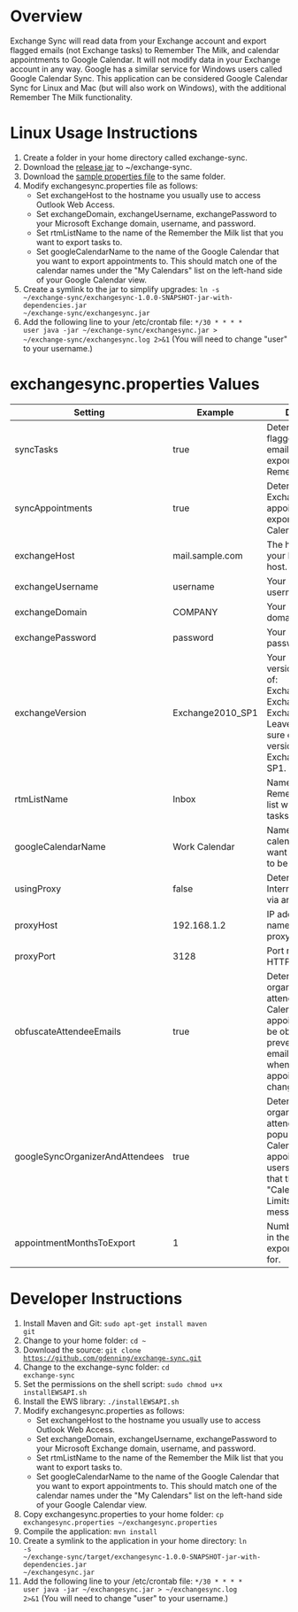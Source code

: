Overview
========
Exchange Sync will read data from your Exchange account and export flagged emails (not Exchange tasks) to Remember The Milk, and calendar appointments to Google Calendar. It will not modify data in your Exchange account in any way. Google has a similar service for Windows users called Google Calendar Sync. This application can be considered Google Calendar Sync for Linux and Mac (but will also work on Windows), with the additional Remember The Milk functionality.

Linux Usage Instructions
========================
1. Create a folder in your home directory called exchange-sync.
2. Download the [release jar](https://github.com/gdenning/exchange-sync/releases/download/1.0.3/exchangesync-1.0.3-jar-with-dependencies.jar) to ~/exchange-sync.
3. Download the [sample properties file](https://github.com/gdenning/exchange-sync/releases/download/1.0.3/exchangesync.properties) to the same folder.
4. Modify exchangesync.properties file as follows:
    - Set exchangeHost to the hostname you usually use to access Outlook Web Access.
    - Set exchangeDomain, exchangeUsername, exchangePassword to your Microsoft Exchange domain, username, and password.
    - Set rtmListName to the name of the Remember the Milk list that you want to export tasks to.
    - Set googleCalendarName to the name of the Google Calendar that you want to export appointments to. This should match one of the calendar names under the "My Calendars" list on the left-hand side of your Google Calendar view.
5. Create a symlink to the jar to simplify upgrades: <code>ln -s ~/exchange-sync/exchangesync-1.0.0-SNAPSHOT-jar-with-dependencies.jar ~/exchange-sync/exchangesync.jar</code>
6. Add the following line to your /etc/crontab file: <code>*/30 *   * * *   user   java -jar ~/exchange-sync/exchangesync.jar > ~/exchange-sync/exchangesync.log 2>&1</code> (You will need to change "user" to your username.)

exchangesync.properties Values
==============================

Setting | Example | Description
------- | ------- | -----------
syncTasks | true | Determines whether flagged Exchange emails will be exported to Remember the Milk.
syncAppointments | true | Determines whether Exchange calendar appointments will be exported to Google Calendar.
exchangeHost | mail.sample.com | The host name of your Exchange mail host.
exchangeUsername | username | Your Exchange username.
exchangeDomain | COMPANY | Your Exchange domain.
exchangePassword | password | Your Exchange password.
exchangeVersion | Exchange2010_SP1 | Your Exchange version. Must be one of: Exchange2007_SP1, Exchange2010, Exchange2010_SP1. Leave blank if not sure or if you have a version newer than Exchange 2010 SP1.
rtmListName | Inbox | Name of the Remember The Milk list where you want tasks to be created.
googleCalendarName | Work Calendar | Name of the Google calendar where you want appointments to be created.
usingProxy | false | Determines whether Internet access is via an HTTP proxy.
proxyHost | 192.168.1.2 | IP address or host name of the HTTP proxy server.
proxyPort | 3128 | Port number of the HTTP proxy server.
obfuscateAttendeeEmails | true | Determines whether organizer and attendees on Google Calendar appointments should be obfuscated to prevent Google from emailing those users when calendar appointments change.
googleSyncOrganizerAndAttendees | true | Determines whether organizer and attendees should be populated on Google Calendar appointments. Some users have reported that this causes a "Calendar Usage Limits Exceeded" message.
appointmentMonthsToExport | 1 | Number of months in the future to export appointments for.

Developer Instructions
======================
1. Install Maven and Git: <code>sudo apt-get install maven git</code>
2. Change to your home folder: <code>cd ~</code>
3. Download the source: <code>git clone https://github.com/gdenning/exchange-sync.git</code>
4. Change to the exchange-sync folder: <code>cd exchange-sync</code>
5. Set the permissions on the shell script: <code>sudo chmod u+x installEWSAPI.sh</code>
6. Install the EWS library: <code>./installEWSAPI.sh</code>
7. Modify exchangesync.properties as follows:
    - Set exchangeHost to the hostname you usually use to access Outlook Web Access.
    - Set exchangeDomain, exchangeUsername, exchangePassword to your Microsoft Exchange domain, username, and password.
    - Set rtmListName to the name of the Remember the Milk list that you want to export tasks to.
    - Set googleCalendarName to the name of the Google Calendar that you want to export appointments to. This should match one of the calendar names under the "My Calendars" list on the left-hand side of your Google Calendar view.
8. Copy exchangesync.properties to your home folder: <code>cp exchangesync.properties ~/exchangesync.properties</code>
9. Compile the application: <code>mvn install</code>
10. Create a symlink to the application in your home directory: <code>ln -s ~/exchange-sync/target/exchangesync-1.0.0-SNAPSHOT-jar-with-dependencies.jar ~/exchangesync.jar</code>
11. Add the following line to your /etc/crontab file: <code>*/30 *   * * *   user   java -jar ~/exchangesync.jar > ~/exchangesync.log 2>&1</code> (You will need to change "user" to your username.)
